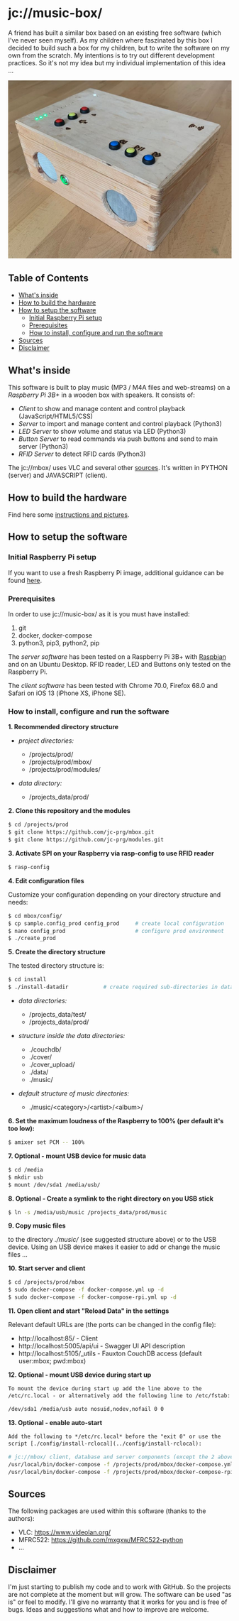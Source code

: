 # jc://music-box/

A friend has built a similar box based on an existing free software (which I've never seen myself). As my children where faszinated by this box I decided to build such a box for my children, but to write the software on my own from the scratch. My intentions is to try out different development practices. So it's not my idea but my individual implementation of this idea ...

![mbox image](docs/images/mbox.jpg)

## Table of Contents

- [What's inside](#whats-inside)
- [How to build the hardware](#how-to-build-the-hardware)
- [How to setup the software](#how-to-setup-the-software)
  - [Initial Raspberry Pi setup](#initial-raspberry-pi-setup)
  - [Prerequisites](#prerequisites)
  - [How to install, configure and run the software](#how-to-install-configure-and-run-the-software)
- [Sources](#sources)
- [Disclaimer](#disclaimer)

## What's inside

This software is built to play music (MP3 / M4A files and web-streams) on a _Raspberry Pi 3B+_ in a wooden box with speakers. It consists of:

- *Client* to show and manage content and control playback (JavaScript/HTML5/CSS)
- *Server* to import and manage content and control playback (Python3)
- *LED Server* to show volume and status via LED (Python3)
- *Button Server* to read commands via push buttons and send to main server (Python3)
- *RFID Server* to detect RFID cards (Python3)

The jc://mbox/ uses VLC and several other [sources](#sources). It's written in PYTHON (server) and JAVASCRIPT (client).

## How to build the hardware

Find here some [instructions and pictures](docs/INSTRUCTION_BUILD_HARDWARE.md).

## How to setup the software

### Initial Raspberry Pi setup

If you want to use a fresh Raspberry Pi image, additional guidance can be found [here](docs/INSTRUCTION_PREPARE_RPI.md).

### Prerequisites

In order to use jc://music-box/ as it is you must have installed:

1. git
2. docker, docker-compose
3. python3, pip3, python2, pip

The *server software* has been tested on a Raspberry Pi 3B+ with [Raspbian](docs/INSTRUCTION_PREPARE_RPI.md) and on an Ubuntu Desktop. RFID reader, LED and Buttons only tested on the Raspberry Pi.

The *client software* has been tested with Chrome 70.0, Firefox 68.0 and Safari on iOS 13 (iPhone XS, iPhone SE).

### How to install, configure and run the software

**1. Recommended directory structure**

  * *project directories:*
    * /projects/prod/
    * /projects/prod/mbox/
    * /projects/prod/modules/

  * *data directory:*
    * /projects_data/prod/


**2. Clone this repository and the modules**

```bash
$ cd /projects/prod
$ git clone https://github.com/jc-prg/mbox.git
$ git clone https://github.com/jc-prg/modules.git
```


**3. Activate SPI on your Raspberry via rasp-config to use RFID reader**

```bash
$ rasp-config
```


**4. Edit configuration files**

  Customize your configuration depending on your directory structure and needs:

```bash
$ cd mbox/config/
$ cp sample.config_prod config_prod     # create local configuration
$ nano config_prod                      # configure prod environment
$ ./create_prod
```


**5. Create the directory structure**

  The tested directory structure is:

```bash
$ cd install
$ ./install-datadir           # create required sub-directories in data-dir, chmod 777 for cover_upload
```

  * *data directories:*
    * /projects_data/test/
    * /projects_data/prod/

  * *structure inside the data directories:*
    * ./couchdb/
    * ./cover/
    * ./cover_upload/
    * ./data/
    * ./music/

  * *default structure of music directories:*
    * ./music/&lt;category&gt;/&lt;artist&gt;/&lt;album&gt;/


**6. Set the maximum loudness of the Raspberry to 100% (per default it's too low):**

```bash
$ amixer set PCM -- 100%
```


**7. Optional - mount USB device for music data**

```bash
$ cd /media
$ mkdir usb
$ mount /dev/sda1 /media/usb/
```


**8. Optional - Create a symlink to the right directory on you USB stick**

```bash
$ ln -s /media/usb/music /projects_data/prod/music
```


**9. Copy music files** 

   to the directory *./music/* (see suggested structure above) or to the USB device. Using an USB device makes it easier to add or change the music files ...


**10. Start server and client**

```bash
$ cd /projects/prod/mbox
$ sudo docker-compose -f docker-compose.yml up -d
$ sudo docker-compose -f docker-compose-rpi.yml up -d
```


**11. Open client and start "Reload Data" in the settings**

   Relevant default URLs are (the ports can be changed in the config file):

  * http://localhost:85/          - Client
  * http://localhost:5005/api/ui  - Swagger UI API description
  * http://localhost:5105/_utils  - Fauxton CouchDB access (default user:mbox; pwd:mbox)


**12. Optional - mount USB device during start up**

    To mount the device during start up add the line above to the /etc/rc.local - or alternatively add the following line to /etc/fstab:

```bash
/dev/sda1 /media/usb auto nosuid,nodev,nofail 0 0

```


**13. Optional - enable auto-start**

    Add the following to */etc/rc.local* before the "exit 0" or use the script [./config/install-rclocal](../config/install-rclocal):

```bash
# jc://mbox/ client, database and server components (except the 2 above)
/usr/local/bin/docker-compose -f /projects/prod/mbox/docker-compose.yml up -d &
/usr/local/bin/docker-compose -f /projects/prod/mbox/docker-compose-rpi.yml up -d &
```


## Sources

The following packages are used within this software (thanks to the authors):

* VLC: https://www.videolan.org/
* MFRC522: https://github.com/mxgxw/MFRC522-python
* ...

## Disclaimer

I'm just starting to publish my code and to work with GitHub. So the projects are not complete at the moment but will grow.
The software can be used "as is" or feel to modify. I'll give no warranty that it works for you and is free of bugs. Ideas and suggestions what and how to improve are welcome.

